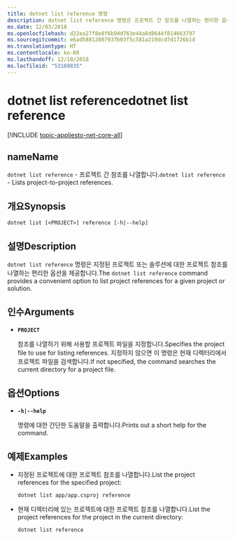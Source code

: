 ```yaml
---
title: dotnet list reference 명령
description: dotnet list reference 명령은 프로젝트 간 참조를 나열하는 편리한 옵션을 제공합니다.
ms.date: 12/03/2018
ms.openlocfilehash: d22ea27f8e8f6b94d763e44a6d8644f814663797
ms.sourcegitcommit: e6ad58812807937b03f5c581a219dcd7d1726b1d
ms.translationtype: HT
ms.contentlocale: ko-KR
ms.lasthandoff: 12/10/2018
ms.locfileid: "53169835"
---
```

# <a name="dotnet-list-reference"></a><span data-ttu-id="055e3-103">dotnet list reference</span><span class="sxs-lookup"><span data-stu-id="055e3-103">dotnet list reference</span></span>

[!INCLUDE [topic-appliesto-net-core-all](../../../includes/topic-appliesto-net-core-all.md)]

## <a name="name"></a><span data-ttu-id="055e3-104">name</span><span class="sxs-lookup"><span data-stu-id="055e3-104">Name</span></span>

<span data-ttu-id="055e3-105">`dotnet list reference` - 프로젝트 간 참조를 나열합니다.</span><span class="sxs-lookup"><span data-stu-id="055e3-105">`dotnet list reference` - Lists project-to-project references.</span></span>

## <a name="synopsis"></a><span data-ttu-id="055e3-106">개요</span><span class="sxs-lookup"><span data-stu-id="055e3-106">Synopsis</span></span>

`dotnet list [<PROJECT>] reference [-h|--help]`

## <a name="description"></a><span data-ttu-id="055e3-107">설명</span><span class="sxs-lookup"><span data-stu-id="055e3-107">Description</span></span>

<span data-ttu-id="055e3-108">`dotnet list reference` 명령은 지정된 프로젝트 또는 솔루션에 대한 프로젝트 참조를 나열하는 편리한 옵션을 제공합니다.</span><span class="sxs-lookup"><span data-stu-id="055e3-108">The `dotnet list reference` command provides a convenient option to list project references for a given project or solution.</span></span>

## <a name="arguments"></a><span data-ttu-id="055e3-109">인수</span><span class="sxs-lookup"><span data-stu-id="055e3-109">Arguments</span></span>

* **`PROJECT`**

  <span data-ttu-id="055e3-110">참조를 나열하기 위해 사용할 프로젝트 파일을 지정합니다.</span><span class="sxs-lookup"><span data-stu-id="055e3-110">Specifies the project file to use for listing references.</span></span> <span data-ttu-id="055e3-111">지정하지 않으면 이 명령은 현재 디렉터리에서 프로젝트 파일을 검색합니다.</span><span class="sxs-lookup"><span data-stu-id="055e3-111">If not specified, the command searches the current directory for a project file.</span></span>

## <a name="options"></a><span data-ttu-id="055e3-112">옵션</span><span class="sxs-lookup"><span data-stu-id="055e3-112">Options</span></span>

* **`-h|--help`**

  <span data-ttu-id="055e3-113">명령에 대한 간단한 도움말을 출력합니다.</span><span class="sxs-lookup"><span data-stu-id="055e3-113">Prints out a short help for the command.</span></span>

## <a name="examples"></a><span data-ttu-id="055e3-114">예제</span><span class="sxs-lookup"><span data-stu-id="055e3-114">Examples</span></span>

* <span data-ttu-id="055e3-115">지정된 프로젝트에 대한 프로젝트 참조를 나열합니다.</span><span class="sxs-lookup"><span data-stu-id="055e3-115">List the project references for the specified project:</span></span>

  ```console
  dotnet list app/app.csproj reference
  ```

* <span data-ttu-id="055e3-116">현재 디렉터리에 있는 프로젝트에 대한 프로젝트 참조를 나열합니다.</span><span class="sxs-lookup"><span data-stu-id="055e3-116">List the project references for the project in the current directory:</span></span>

  ```console
  dotnet list reference
  ```